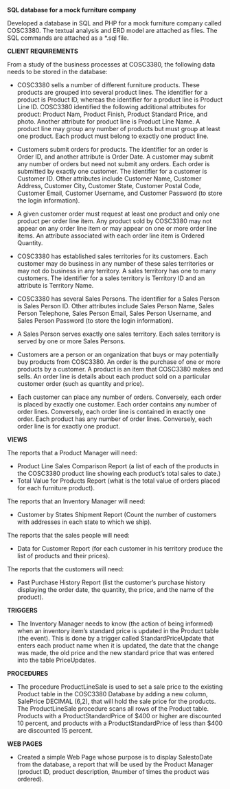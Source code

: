 **SQL database for a mock furniture company**

Developed a database in SQL and PHP for a mock furniture company called COSC3380. The textual analysis and ERD model are attached as files. The SQL commands are attached as a *.sql file.

**CLIENT REQUIREMENTS**

From a study of the business processes at COSC3380, the following data needs to be stored in the database: 

 - COSC3380 sells a number of different furniture products. These products are grouped into several product lines. The identifier for a product is Product ID, whereas the identifier for a product line is Product Line ID. COSC3380 identified the following additional attributes for product: Product Nam, Product Finish, Product Standard Price, and photo. Another attribute for product line is Product Line Name. A product line may group any number of products but must group at least one product. Each product must belong to exactly one product line. 

 - Customers submit orders for products. The identifier for an order is Order ID, and another attribute is Order Date. A customer may submit any number of orders but need not submit any orders. Each order is submitted by exactly one customer. The identifier for a customer is Customer ID. Other attributes include Customer Name, Customer Address, Customer City, Customer State, Customer Postal Code, Customer Email, Customer Username, and Customer Password (to store the login information).

 - A given customer order must request at least one product and only one product per order line item. Any product sold by COSC3380 may not appear on any order line item or may appear on one or more order line items. An attribute associated with each order line item is Ordered Quantity. 

 - COSC3380 has established sales territories for its customers. Each customer may do business in any number of these sales territories or may not do business in any territory. A sales territory has one to many customers. The identifier for a sales territory is Territory ID and an attribute is Territory Name. 

 - COSC3380 has several Sales Persons. The identifier for a Sales Person is Sales Person ID. Other attributes include Sales Person Name, Sales Person Telephone, Sales Person Email, Sales Person Username, and Sales Person Password (to store the login information).

 - A Sales Person serves exactly one sales territory. Each sales territory is served by one or more Sales Persons. 

 - Customers are a person or an organization that buys or may potentially buy products from COSC3380. An order is the purchase of one or more products by a customer. A product is an item that COSC3380 makes and sells. An order line is details about each product sold on a particular customer order (such as quantity and price).

 - Each customer can place any number of orders. Conversely, each order is placed by exactly one customer. Each order contains any number of order lines. Conversely, each order line is contained in exactly one order. Each product has any number of order lines. Conversely, each order line is for exactly one product.
 
**VIEWS**

The reports that a Product Manager will need:
 - Product Line Sales Comparison Report (a list of each of the products in the COSC3380 product line showing each product’s total sales to date.)
 - Total Value for Products Report (what is the total value of orders placed for each furniture product).
 
The reports that an Inventory Manager will need:
 - Customer by States Shipment Report (Count the number of customers with addresses in each state to which we ship).
 
The reports that the sales people will need:
 - Data for Customer Report (for each customer in his territory produce the list of products and their prices).
 
The reports that the customers will need:
 - Past Purchase History Report (list the customer’s purchase history displaying the order date, the quantity, the price, and the name of the product).

**TRIGGERS** 

 - The Inventory Manager needs to know (the action of being informed) when an inventory item’s standard price is updated in the Product table (the event). This is done by a trigger called StandardPriceUpdate that enters each product name when it is updated, the date that the change was made, the old price and the new standard price that was entered into the table PriceUpdates. 
 
**PROCEDURES**

 - The procedure ProductLineSale is used to set a sale price to the existing Product table in the COSC3380 Database by adding a new column, SalePrice DECIMAL (6,2), that will hold the sale price for the products. The ProductLineSale procedure scans all rows of the Product table. Products with a ProductStandardPrice of $400 or higher are discounted 10 percent, and products with a ProductStandardPrice of less than $400 are discounted 15 percent. 
 
**WEB PAGES**
 - Created a simple Web Page whose purpose is to display SalestoDate from the database, a report that will be used by the Product Manager (product ID, product description, #number of times the product was ordered).